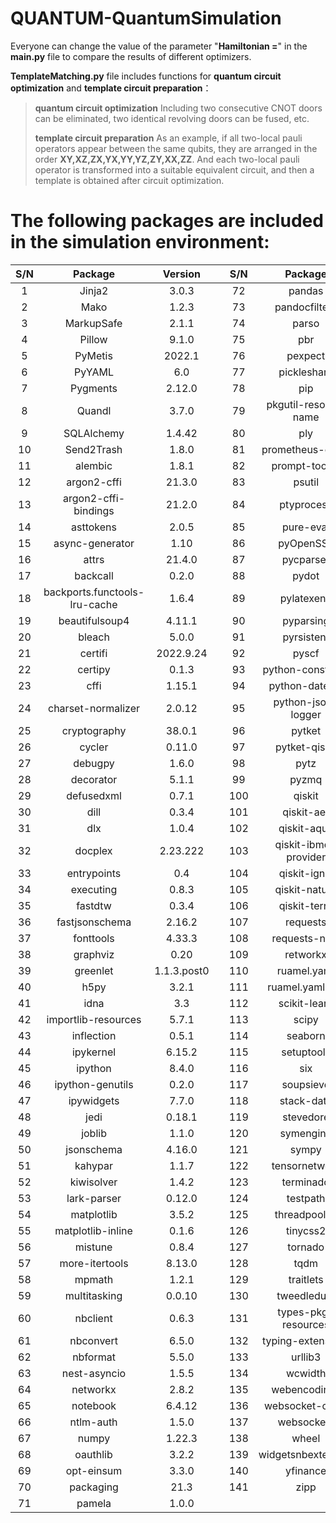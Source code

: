 # **QUANTUM-QuantumSimulation**
Everyone can change the value of the parameter "**Hamiltonian =**" in the **main.py** file to compare the results of different optimizers.  

**TemplateMatching.py** file includes functions for **quantum circuit optimization** and **template circuit preparation**：

>**quantum circuit optimization**
>Including two consecutive CNOT doors can be eliminated, two identical revolving doors can be fused, etc.
>
>**template circuit preparation**
>As an example, if all two-local pauli operators appear between the same qubits, they are arranged in the order **XY,XZ,ZX,YX,YY,YZ,ZY,XX,ZZ**. And each two-local pauli operator is transformed into a suitable equivalent circuit, and then a template is obtained after circuit optimization.
# The following packages are included in the simulation environment:
| S/N | Package |  Version  || S/N | Package |  Version  |
|:-----:| :-----: | :-----: |:-----:| :-----:| :-----: | :-----: | 
|1|Jinja2	|3.0.3	||72|pandas	|1.4.2	|
|2|Mako	|1.2.3	||73|pandocfilters	|1.5.0	|
|3|MarkupSafe	|2.1.1	||74|parso	|0.8.3	|
|4|Pillow	|9.1.0	||75|pbr	|5.9.0	|
|5|PyMetis	|2022.1|	|76|pexpect	|4.8.0	|
|6|PyYAML	|6.0	||77|pickleshare	|0.7.5	|
|7|Pygments	|2.12.0	||78|pip	|22.2.2	|
|8|Quandl	|3.7.0	||79|pkgutil-resolve-name	|1.3.10	|
|9|SQLAlchemy	|1.4.42|	|80|ply	|3.11	|
|10|Send2Trash	|1.8.0	||81|prometheus-client	|0.14.1	|
|11|alembic	|1.8.1	||82|prompt-toolkit	|3.0.29	|
|12|argon2-cffi	|21.3.0	||83|psutil	|5.9.0	|
|13|argon2-cffi-bindings	|21.2.0	||84|ptyprocess	|0.7.0	|
|14|asttokens	|2.0.5	||85|pure-eval	|0.2.2	|
|15|async-generator	|1.10	||86|pyOpenSSL	|22.1.0	|
|16|attrs	|21.4.0	||87|pycparser	|2.21	|
|17|backcall	|0.2.0	||88|pydot	|1.4.2	|
|18|backports.functools-lru-cache	|1.6.4|	|89|pylatexenc	|2.10	|
|19|beautifulsoup4	|4.11.1	||90|pyparsing	|3.0.9	|
|20|bleach	|5.0.0	||91|pyrsistent	|0.18.1	|
|21|certifi	|2022.9.24	||92|pyscf	|2.0.1	|
|22|certipy	|0.1.3	||93|python-constraint	|1.4.0	|
|23|cffi	|1.15.1	||94|python-dateutil	|2.8.2	|
|24|charset-normalizer	|2.0.12	||95|python-json-logger	|2.0.4	|
|25|cryptography	|38.0.1	||96|pytket	|1.2.2	|
|26|cycler	|0.11.0	||97|pytket-qiskit	|0.24.0	|
|27|debugpy	|1.6.0	||98|pytz	|2022.1	|
|28|decorator	|5.1.1	||99|pyzmq	|23.2.0	|
|29|defusedxml	|0.7.1	||100|qiskit	|0.36.1	|
|30|dill	|0.3.4	||101|qiskit-aer	|0.10.4	|
|31|dlx	|1.0.4	||102|qiskit-aqua	|0.9.5	|
|32|docplex	|2.23.222	||103|qiskit-ibmq-provider	|0.19.1	|
|33|entrypoints	|0.4	||104|qiskit-ignis	|0.7.0	|
|34|executing	|0.8.3	||105|qiskit-nature	|0.3.2	|
|35|fastdtw	|0.3.4	||106|qiskit-terra	|0.20.1	|
|36|fastjsonschema	|2.16.2	||107|requests	|2.27.1	|
|37|fonttools	|4.33.3	||108|requests-ntlm	|1.1.0	|
|38|graphviz	|0.20	||109|retworkx	|0.11.0	|
|39|greenlet	|1.1.3.post0	||110|ruamel.yaml	|0.17.21	|
|40|h5py	|3.2.1	||111|ruamel.yaml.clib	|0.2.6	|
|41|idna	|3.3	||112|scikit-learn	|1.1.1	|
|42|importlib-resources	|5.7.1	||113|scipy	|1.8.0	|
|43|inflection	|0.5.1	||114|seaborn	|0.11.2	|
|44|ipykernel	|6.15.2	||115|setuptools	|63.4.1	|
|45|ipython	|8.4.0	||116|six	|1.16.0	|
|46|ipython-genutils	|0.2.0	||117|soupsieve	|2.3.2.post1	|
|47|ipywidgets	|7.7.0	||118|stack-data	|0.2.0	|
|48|jedi	|0.18.1	||119|stevedore	|3.5.0	|
|49|joblib	|1.1.0	||120|symengine	|0.9.2	|
|50|jsonschema	|4.16.0	||121|sympy	|1.10.1	|
|51|kahypar	|1.1.7	||122|tensornetwork	|0.4.6	|
|52|kiwisolver	|1.4.2	||123|terminado	|0.15.0	|
|53|lark-parser	|0.12.0	||124|testpath	|0.6.0	|
|54|matplotlib	|3.5.2	||125|threadpoolctl	|3.1.0	|
|55|matplotlib-inline	|0.1.6	||126|tinycss2	|1.1.1	|
|56|mistune	|0.8.4	||127|tornado	|6.2	|
|57|more-itertools	|8.13.0	||128|tqdm	|4.64.0	|
|58|mpmath	|1.2.1	||129|traitlets	|5.2.1.post0	|
|59|multitasking	|0.0.10	||130|tweedledum	|1.1.1	|
|60|nbclient	|0.6.3	||131|types-pkg-resources	|0.1.3	|
|61|nbconvert	|6.5.0	||132|typing-extensions	|4.3.0	|
|62|nbformat	|5.5.0	||133|urllib3	|1.26.9	|
|63|nest-asyncio	|1.5.5	||134|wcwidth	|0.2.5	|
|64|networkx	|2.8.2	||135|webencodings	|0.5.1	|
|65|notebook	|6.4.12	||136|websocket-client	|1.3.2	|
|66|ntlm-auth	|1.5.0	||137|websockets	|10.3	|
|67|numpy	|1.22.3	||138|wheel	|0.37.1	|
|68|oauthlib	|3.2.2	||139|widgetsnbextension	|3.6.0	|
|69|opt-einsum	|3.3.0	||140|yfinance	|0.1.70	|
|70|packaging	|21.3	||141|zipp	|3.8.0	|
|71|pamela	|1.0.0	|
